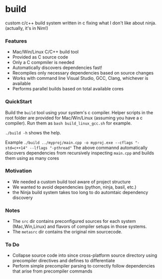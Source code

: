 # build
custom c/c++ build system written in c fixing what I don't like about ninja. (actually, it's in Nim!)

### Features

* Mac/Win/Linux C/C++ build tool
* Provided as C source code
* Only a C compmiler is needed
* Automatically discovers dependencies fast!
* Recompiles only necessary dependencies based on source changes
* Works with command line Visual Studio, GCC, Clang, whichever is available
* Performs parallel builds based on total available cores

### QuickStart

Build the `build` tool using your system's c compiler.
Helper scripts in the root folder are provided for Mac/Win/Linux (assuming you have a c compiler).
Run them as `bash build_linux_gcc.sh` for example.

`./build -h` shows the help.

Example
`./build ../myproj/main.cpp -o myproj.exe --cflags "-std=c++14" --lflags "-pthread"`
The above commannd automatically discovers dependencies from recursively inspecting `main.cpp` and builds them using as many cores

### Motivation

* We needed a custom build tool aware of project structure
* We wanted to avoid dependencies (python, ninja, basil, etc.)
* the Ninja build system takes too long to do automtaic dependency discovery

### Notes

* The `src` dir contains preconfigured sources for each system (Mac,Win,Linux) and flavors of compiler setups in those systems.
* The `metasrc` dir contains the original nim sourcecode.

### To Do

* Collapse source code into since cross-platform source directory using precompiler directives and defines to differentiate
* Perform simple precompiler parsing to correctly follow dependencies that arise from precompiler commands
